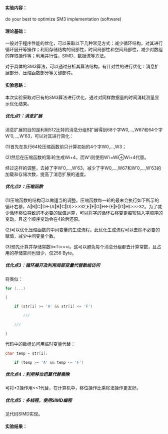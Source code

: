 #### 实验内容：
do your best to optimize SM3 implementation (software)
#### 理论基础：
一般对于程序性能的优化，可以采取以下几种常见方式：减少循环结构，对其进行循环展开等操作；利用存储结构的局部性，时间局部性和空间局部性，减少对数组的存取操作等；利用并行性，SIMD、数据流等方法。

对于具体的SM3算法，可以通过分析其算法结构，有针对性的进行优化：消息扩展部分、压缩函数部分等关键部件。
#### 实验思路：
本次实验采取对已有的SM3算法进行优化，通过对同样数据量的时间消耗测量显示优化结果。

##### 优化点1：消息扩展

消息扩展的目的是利用512比特的消息分组B扩展得到68个字W0,…,W67和64个字W′0,…,W′63，可以对其进行简化：

(1)首先在执行64轮压缩函数前只计算初始的4个字W0,…,W3；

(2)然后在压缩函数的第i轮生成Wi+4，而W′i则使用W′i=Wi⊕Wi+4代替。

经过这样的调整，去掉了字W′0,…,W′63，减少了字W0,…,W67和W′0,…,W′63的加载和存储次数，提高了消息扩展的速度。
##### 优化点2：压缩函数
(1)压缩函数的结构可以做适当的调整。压缩函数每一轮的最末会执行如下所示的循环右移，A‖B‖C‖D←(A‖B‖C‖D)>>>32,E‖F‖G‖H←(E‖F‖G‖H)>>>32。为了减少循环移位导致的不必要的赋值运算，可以将字的循环右移变更每轮输入字顺序的变动，且这个顺序变动会在4轮后还原。

(2)可以优化压缩函数的中间变量的生成流程。此优化生成流程可以去除不必要的赋值，减少中间变量个数。


(3)预先计算并存储常数ti=Ti<<<i。这可以避免每个消息分组都去计算常数，且占用的存储空间也很少，仅256 Byte。
##### 优化点3：循环展开及利用局部变量代替数组访问
将类似：
```c
for (...)

{

	if (str[i] >= 'A' && str[i] <= 'F')

		///

	///

}
```
代码中的数组访问用临时变量代替：
```c
char temp = str[i];

	if (temp >= 'A' && temp <= 'F')
```
##### 优化点4：利用移位运算代替乘除
可将*2操作用<<1代替，在计算机中，移位操作比乘除法操作更友好。
##### 优化点5：多线程，使用SIMD编程
见代码SIMD实现。

#### 实验结果：
